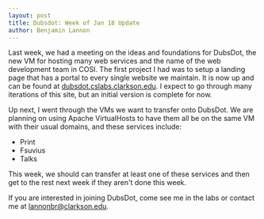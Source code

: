 ```yaml
---
layout: post
title: Dubsdot: Week of Jan 18 Update
author: Benjamin Lannon
---
```


Last week, we had a meeting on the ideas and foundations for DubsDot, the new
VM for hosting many web services and the name of the web development team in COSI.
The first project I had was to setup a landing page that has a portal to every
single website we maintain. It is now up and can be found at
[dubsdot.cslabs.clarkson.edu](https://dubsdot.cslabs.clarkson.edu). I expect to
go through many iterations of this site, but an initial version is complete for now.

Up next, I went through the VMs we want to transfer onto DubsDot. We are planning
on using Apache VirtualHosts to have them all be on the same VM with their usual
domains, and these services include:
* Print
* Fsuvius
* Talks

This week, we should can transfer at least one of these services and then get to
the rest next week if they aren't done this week.

If you are interested in joining DubsDot, come see me in the labs or contact me
at [lannonbr@clarkson.edu](mailto:lannonbr@clarskon.edu).
